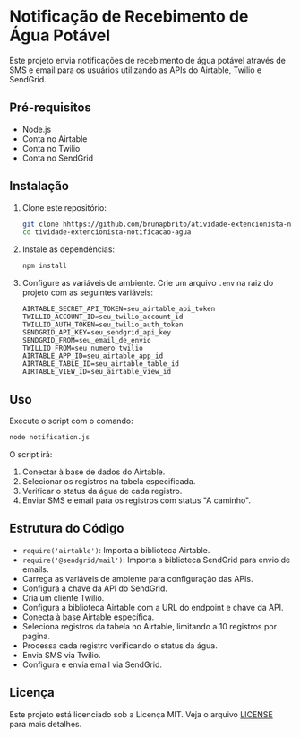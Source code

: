 # Notificação de Recebimento de Água Potável

Este projeto envia notificações de recebimento de água potável através de SMS e email para os usuários utilizando as APIs do Airtable, Twilio e SendGrid.

## Pré-requisitos

- Node.js
- Conta no Airtable
- Conta no Twilio
- Conta no SendGrid

## Instalação

1. Clone este repositório:
   ```bash
   git clone hhttps://github.com/brunapbrito/atividade-extencionista-notificacao-agua.git
   cd tividade-extencionista-notificacao-agua
   ```

2. Instale as dependências:
   ```bash
   npm install
   ```

3. Configure as variáveis de ambiente. Crie um arquivo `.env` na raiz do projeto com as seguintes variáveis:

   ```plaintext
   AIRTABLE_SECRET_API_TOKEN=seu_airtable_api_token
   TWILLIO_ACCOUNT_ID=seu_twilio_account_id
   TWILLIO_AUTH_TOKEN=seu_twilio_auth_token
   SENDGRID_API_KEY=seu_sendgrid_api_key
   SENDGRID_FROM=seu_email_de_envio
   TWILLIO_FROM=seu_numero_twilio
   AIRTABLE_APP_ID=seu_airtable_app_id
   AIRTABLE_TABLE_ID=seu_airtable_table_id
   AIRTABLE_VIEW_ID=seu_airtable_view_id
   ```

## Uso

Execute o script com o comando:

```bash
node notification.js
```

O script irá:

1. Conectar à base de dados do Airtable.
2. Selecionar os registros na tabela especificada.
3. Verificar o status da água de cada registro.
4. Enviar SMS e email para os registros com status "A caminho".

## Estrutura do Código

- `require('airtable')`: Importa a biblioteca Airtable.
- `require('@sendgrid/mail')`: Importa a biblioteca SendGrid para envio de emails.
- Carrega as variáveis de ambiente para configuração das APIs.
- Configura a chave da API do SendGrid.
- Cria um cliente Twilio.
- Configura a biblioteca Airtable com a URL do endpoint e chave da API.
- Conecta à base Airtable específica.
- Seleciona registros da tabela no Airtable, limitando a 10 registros por página.
- Processa cada registro verificando o status da água.
- Envia SMS via Twilio.
- Configura e envia email via SendGrid.

## Licença

Este projeto está licenciado sob a Licença MIT. Veja o arquivo [LICENSE](LICENSE) para mais detalhes.
